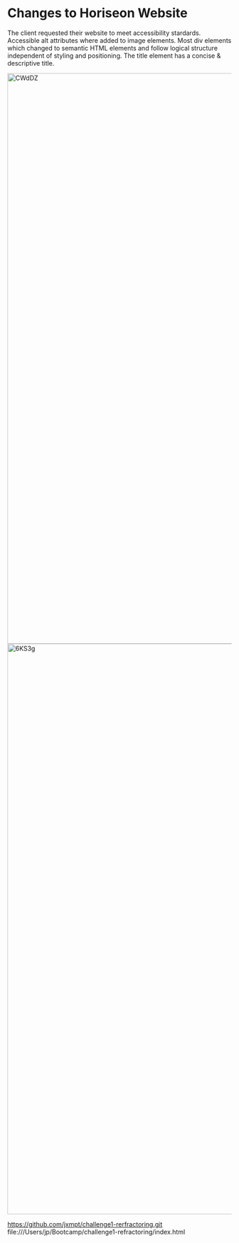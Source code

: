 # Changes to Horiseon Website

The client requested their website to meet accessibility stardards.
  Accessible alt attributes where added to image elements.
  Most div elements which changed to semantic HTML elements and follow logical structure independent of styling and positioning.
  The title element has a concise & descriptive title.
  
<img width="1280" alt="CWdDZ" src="https://github.com/jxmpt/challenge1-rerfractoring/assets/131424167/7a5efc54-e6b3-48fa-975b-1624067ce7fb">
<img width="1280" alt="6KS3g" src="https://github.com/jxmpt/challenge1-rerfractoring/assets/131424167/cf6d2171-d1a8-4089-8d58-aa0f8f423659">

https://github.com/jxmpt/challenge1-rerfractoring.git
file:///Users/jp/Bootcamp/challenge1-refractoring/index.html
